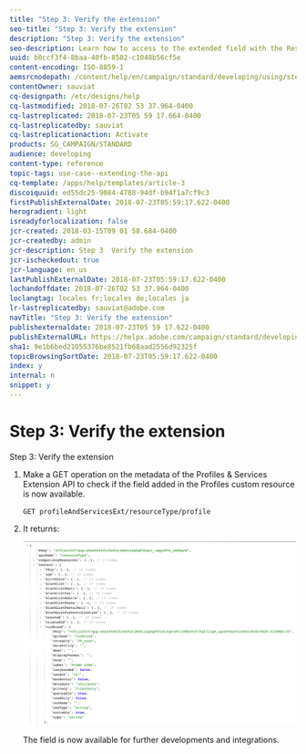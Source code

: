 ```yaml
---
title: "Step 3: Verify the extension"
seo-title: "Step 3: Verify the extension"
description: "Step 3: Verify the extension"
seo-description: Learn how to access to the extended field with the Rest API.
uuid: b0ccf3f4-8baa-40fb-8582-c1048b56cf5e
content-encoding: ISO-8859-1
aemsrcnodepath: /content/help/en/campaign/standard/developing/using/step-3--verify-the-extension
contentOwner: sauviat
cq-designpath: /etc/designs/help
cq-lastmodified: 2018-07-26T02 53 37.964-0400
cq-lastreplicated: 2018-07-23T05 59 17.664-0400
cq-lastreplicatedby: sauviat
cq-lastreplicationaction: Activate
products: SG_CAMPAIGN/STANDARD
audience: developing
content-type: reference
topic-tags: use-case--extending-the-api
cq-template: /apps/help/templates/article-3
discoiquuid: ed55dc25-9084-4788-94df-b94f1a7cf9c3
firstPublishExternalDate: 2018-07-23T05:59:17.622-0400
herogradient: light
isreadyforlocalization: false
jcr-created: 2018-03-15T09 01 58.684-0400
jcr-createdby: admin
jcr-description: Step 3  Verify the extension
jcr-ischeckedout: true
jcr-language: en_us
lastPublishExternalDate: 2018-07-23T05:59:17.622-0400
lochandoffdate: 2018-07-26T02 53 37.964-0400
loclangtag: locales fr;locales de;locales ja
lr-lastreplicatedby: sauviat@adobe.com
navTitle: "Step 3: Verify the extension"
publishexternaldate: 2018-07-23T05 59 17.622-0400
publishExternalURL: https://helpx.adobe.com/campaign/standard/developing/using/step-3--verify-the-extension.html
sha1: 9e1b6bed21055376be8521fb68aad2556d92325f
topicBrowsingSortDate: 2018-07-23T05:59:17.622-0400
index: y
internal: n
snippet: y
---
```


# Step 3: Verify the extension

Step 3: Verify the extension

1. Make a GET operation on the metadata of the Profiles & Services Extension API to check if the field added in the Profiles custom resource is now available.

   ```
   GET profileAndServicesExt/resourceType/profile
   ```

1. It returns:

   ![](assets/extendPandSAPIview.png)

   The field is now available for further developments and integrations.

